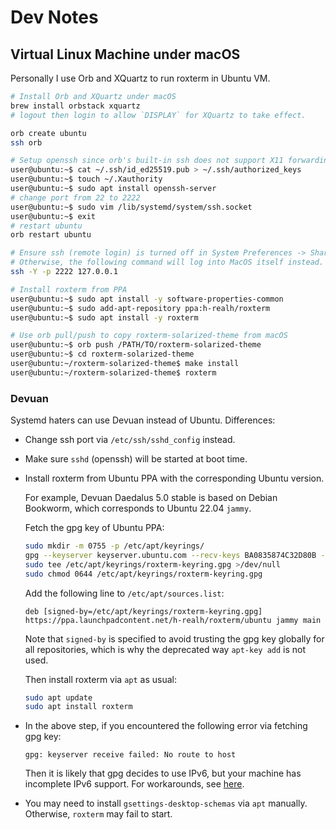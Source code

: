 # Dev Notes

## Virtual Linux Machine under macOS

Personally I use Orb and XQuartz to run roxterm in Ubuntu VM.

```sh
# Install Orb and XQuartz under macOS
brew install orbstack xquartz
# logout then login to allow `DISPLAY` for XQuartz to take effect.

orb create ubuntu
ssh orb

# Setup openssh since orb's built-in ssh does not support X11 forwarding.
user@ubuntu:~$ cat ~/.ssh/id_ed25519.pub > ~/.ssh/authorized_keys
user@ubuntu:~$ touch ~/.Xauthority
user@ubuntu:~$ sudo apt install openssh-server
# change port from 22 to 2222
user@ubuntu:~$ sudo vim /lib/systemd/system/ssh.socket
user@ubuntu:~$ exit
# restart ubuntu
orb restart ubuntu

# Ensure ssh (remote login) is turned off in System Preferences -> Sharing.
# Otherwise, the following command will log into MacOS itself instead.
ssh -Y -p 2222 127.0.0.1

# Install roxterm from PPA
user@ubuntu:~$ sudo apt install -y software-properties-common
user@ubuntu:~$ sudo add-apt-repository ppa:h-realh/roxterm
user@ubuntu:~$ sudo apt install -y roxterm

# Use orb pull/push to copy roxterm-solarized-theme from macOS
user@ubuntu:~$ orb push /PATH/TO/roxterm-solarized-theme
user@ubuntu:~$ cd roxterm-solarized-theme
user@ubuntu:~/roxterm-solarized-theme$ make install
user@ubuntu:~/roxterm-solarized-theme$ roxterm
```

### Devuan

Systemd haters can use Devuan instead of Ubuntu.
Differences:

- Change ssh port via `/etc/ssh/sshd_config` instead.

- Make sure `sshd` (openssh) will be started at boot time.

- Install roxterm from Ubuntu PPA with the corresponding Ubuntu version.

    For example, Devuan Daedalus 5.0 stable is based on Debian Bookworm,
    which corresponds to Ubuntu 22.04 `jammy`.

    Fetch the gpg key of Ubuntu PPA:

    ```sh
    sudo mkdir -m 0755 -p /etc/apt/keyrings/
    gpg --keyserver keyserver.ubuntu.com --recv-keys BA0835874C32D80B --dearmour |
    sudo tee /etc/apt/keyrings/roxterm-keyring.gpg >/dev/null
    sudo chmod 0644 /etc/apt/keyrings/roxterm-keyring.gpg
    ```

    Add the following line to `/etc/apt/sources.list`:

    ```
    deb [signed-by=/etc/apt/keyrings/roxterm-keyring.gpg] https://ppa.launchpadcontent.net/h-realh/roxterm/ubuntu jammy main
    ```

    Note that `signed-by` is specified to avoid trusting the gpg key globally for all repositories,
    which is why the deprecated way `apt-key add` is not used.

    Then install roxterm via `apt` as usual:

    ```sh
    sudo apt update
    sudo apt install roxterm
    ```

- In the above step, if you encountered the following error via fetching gpg key:

    ```
    gpg: keyserver receive failed: No route to host
    ```

    Then it is likely that gpg decides to use IPv6, but your machine has incomplete IPv6 support.
    For workarounds, see [here](https://github.com/rvm/rvm/issues/4215).

- You may need to install `gsettings-desktop-schemas` via `apt` manually.
  Otherwise, `roxterm` may fail to start.